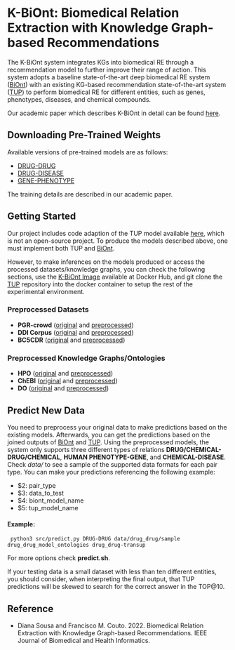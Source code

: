 # K-BiOnt: Biomedical Relation Extraction with Knowledge Graph-based Recommendations

The K-BiOnt system integrates KGs into biomedical RE through a recommendation model to further improve their range of action. This system adopts a baseline state-of-the-art deep biomedical RE system ([BiOnt](https://github.com/lasigeBioTM/BiOnt)) with an existing KG-based recommendation state-of-the-art system ([TUP](https://github.com/TaoMiner/joint-kg-recommender)) to perform biomedical RE for different entities, such as genes, phenotypes, diseases, and chemical compounds.

Our academic paper which describes K-BiOnt in detail can be found [here](https://doi.org/10.1109/JBHI.2022.3173558).

## Downloading Pre-Trained Weights

Available versions of pre-trained models are as follows:

* [DRUG-DRUG](https://zenodo.org/records/10230021?token=eyJhbGciOiJIUzUxMiJ9.eyJpZCI6IjFlZWY4ZTFiLTc1NDItNDg2MC1iY2QwLTkwMzk4Y2QwZDU1MCIsImRhdGEiOnt9LCJyYW5kb20iOiJlMjBmNGFlNjIyNDAwMzViYjRiYmUzMzAxZWQ0ZGNiYiJ9.vvOtRRPXYT0QpO_oczYT1b0mJ6Akz7gRgVTjq8OOqainwqLGVGgFi58djIqOItrJfm0R3k_vaMFVALP3qqq-mg)
* [DRUG-DISEASE](https://zenodo.org/records/10230021?token=eyJhbGciOiJIUzUxMiJ9.eyJpZCI6IjFlZWY4ZTFiLTc1NDItNDg2MC1iY2QwLTkwMzk4Y2QwZDU1MCIsImRhdGEiOnt9LCJyYW5kb20iOiJlMjBmNGFlNjIyNDAwMzViYjRiYmUzMzAxZWQ0ZGNiYiJ9.vvOtRRPXYT0QpO_oczYT1b0mJ6Akz7gRgVTjq8OOqainwqLGVGgFi58djIqOItrJfm0R3k_vaMFVALP3qqq-mg)
* [GENE-PHENOTYPE](https://zenodo.org/records/10230021?token=eyJhbGciOiJIUzUxMiJ9.eyJpZCI6IjFlZWY4ZTFiLTc1NDItNDg2MC1iY2QwLTkwMzk4Y2QwZDU1MCIsImRhdGEiOnt9LCJyYW5kb20iOiJlMjBmNGFlNjIyNDAwMzViYjRiYmUzMzAxZWQ0ZGNiYiJ9.vvOtRRPXYT0QpO_oczYT1b0mJ6Akz7gRgVTjq8OOqainwqLGVGgFi58djIqOItrJfm0R3k_vaMFVALP3qqq-mg)

The training details are described in our academic paper.



## Getting Started

Our project includes code adaption of the TUP model available [here](https://github.com/TaoMiner/joint-kg-recommender), which is not an open-source project. To produce the models described above, one must implement both TUP and [BiOnt](https://github.com/lasigeBioTM/BiOnt). 

However, to make inferences on the models produced or access the processed datasets/knowledge graphs, you can check the following sections, use the [K-BiOnt Image](https://hub.docker.com/r/dpavot/kbiont) available at Docker Hub, and git clone the [TUP](https://github.com/TaoMiner/joint-kg-recommender) repository into the docker container to setup the rest of the experimental environment.

### Preprocessed Datasets

* **PGR-crowd** ([original](https://github.com/lasigeBioTM/PGR-crowd) and [preprocessed](/corpora/gene_phenotype/))
* **DDI Corpus** ([original](https://github.com/isegura/DDICorpus) and [preprocessed](/corpora/drug_drug/)) 
* **BC5CDR** ([original](https://github.com/JHnlp/BioCreative-V-CDR-Corpus) and [preprocessed](/corpora/drug_disease/))

### Preprocessed Knowledge Graphs/Ontologies

* **HPO** ([original](http://purl.obolibrary.org/obo/hp.obo) and [preprocessed](/corpora/gene_phenotype/kg/))
* **ChEBI** ([original](http://purl.obolibrary.org/obo/chebi.obo) and [preprocessed](/corpora/drug_drug/kg/))
* **DO** ([original](http://purl.obolibrary.org/obo/doid.obo) and [preprocessed](/corpora/drug_disease/kg/))


## Predict New Data

You need to preprocess your original data to make predictions based on the existing models. Afterwards, you can get the predictions based on the joined outputs of  [BiOnt](https://github.com/lasigeBioTM/BiOnt) and [TUP](https://github.com/TaoMiner/joint-kg-recommender). Using the preprocessed models, the system only supports three different types of relations **DRUG/CHEMICAL-DRUG/CHEMICAL**, **HUMAN PHENOTYPE-GENE**, and **CHEMICAL-DISEASE**. Check *data/* to see a sample of the supported data formats for each pair type. You can make your predictions referencing the following example:

* $2: pair_type
* $3: data_to_test
* $4: biont_model_name
* $5: tup_model_name

#### Example:

````
 python3 src/predict.py DRUG-DRUG data/drug_drug/sample drug_drug_model_ontologies drug_drug-transup
````

For more options check **predict.sh**.

If your testing data is a small dataset with less than ten different entities, you should consider, when interpreting the final output, that TUP predictions will be skewed to search for the correct answer in the TOP@10. 

## Reference

- Diana Sousa and Francisco M. Couto. 2022. Biomedical Relation Extraction with Knowledge Graph-based Recommendations. IEEE Journal of Biomedical and Health Informatics.
